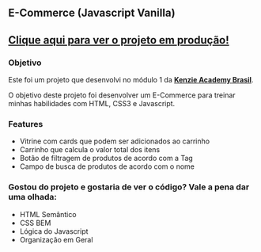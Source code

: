 E-Commerce (Javascript Vanilla)
---

## [Clique aqui para ver o projeto em produção!](https://leonardoliska.github.io/E-Commerce-Part-2/)

### Objetivo

Este foi um projeto que desenvolvi no módulo 1 da [**Kenzie Academy Brasil**](https://www.linkedin.com/school/kenzie-brasil/).

O objetivo deste projeto foi desenvolver um E-Commerce para treinar minhas habilidades com HTML, CSS3 e Javascript.


### Features

- Vitrine com cards que podem ser adicionados ao carrinho
- Carrinho que calcula o valor total dos itens
- Botão de filtragem de produtos de acordo com a Tag
- Campo de busca de produtos de acordo com o nome


### Gostou do projeto e gostaria de ver o código? Vale a pena dar uma olhada:

- HTML Semântico
- CSS BEM
- Lógica do Javascript
- Organização em Geral
